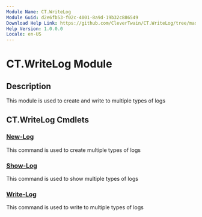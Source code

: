 ```yaml
---
Module Name: CT.WriteLog
Module Guid: d2e6fb53-f02c-4001-8a9d-19b32c886549
Download Help Link: https://github.com/CleverTwain/CT.WriteLog/tree/master/docs/en-US/OfflineHelp
Help Version: 1.0.0.0
Locale: en-US
---
```


# CT.WriteLog Module
## Description
This module is used to create and write to multiple types of logs

## CT.WriteLog Cmdlets
### [New-Log](New-Log.md)
This command is used to create multiple types of logs

### [Show-Log](Show-Log.md)
This command is used to show multiple types of logs

### [Write-Log](Write-Log.md)
This command is used to write to multiple types of logs

